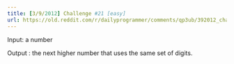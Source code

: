 ```yaml
---
title: [3/9/2012] Challenge #21 [easy]
url: https://old.reddit.com/r/dailyprogrammer/comments/qp3ub/392012_challenge_21_easy/
---
```


Input: a number

Output : the next higher number that uses the same set of digits. 
